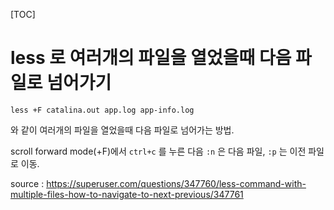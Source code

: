 [TOC]

# less 로 여러개의 파일을 열었을때 다음 파일로 넘어가기

```
less +F catalina.out app.log app-info.log
```
와 같이 여러개의 파일을 열었을때 다음 파일로 넘어가는 방법.

scroll forward mode(+F)에서 `ctrl+c` 를 누른 다음 `:n` 은 다음 파일, `:p` 는 이전 파일로 이동.

source : https://superuser.com/questions/347760/less-command-with-multiple-files-how-to-navigate-to-next-previous/347761
